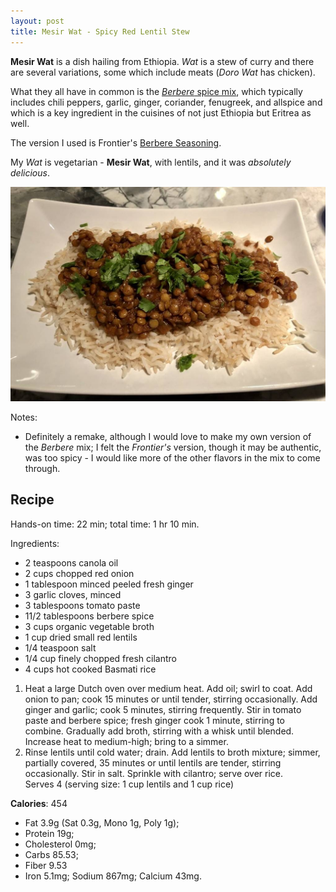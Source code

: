```yaml
---
layout: post
title: Mesir Wat - Spicy Red Lentil Stew
---
```


**Mesir Wat** is a dish hailing from Ethiopia. *Wat* is a stew of curry and
there are several variations, some which include meats (*Doro Wat* has chicken).

What they all have in common is the
[*Berbere* spice mix](https://en.wikipedia.org/wiki/Berbere),
which typically includes chili peppers, garlic, ginger, coriander, fenugreek,
and allspice and which is a key ingredient in the cuisines of not just
Ethiopia but Eritrea as well.

The version I used is Frontier's [Berbere Seasoning](https://www.amazon.com/gp/product/B005WDVQHG/).

My *Wat* is vegetarian - **Mesir Wat**, with lentils, and it was *absolutely delicious*.

![Mesir Wat - Ethiopian Spicy Red Lentil Stew](/assets/2018-mesir_wat.jpg)

Notes:

* Definitely a remake, although I would love to make my own version of the
  *Berbere* mix; I felt the *Frontier's* version, though it may be authentic,
  was too spicy - I would like more of the other flavors in the mix
  to come through.

## Recipe

Hands-on time: 22 min; total time: 1 hr 10 min.


Ingredients:

* 2 teaspoons canola oil
* 2 cups chopped red onion
* 1 tablespoon minced peeled fresh ginger
* 3 garlic cloves, minced
* 3 tablespoons tomato paste
* 11/2 tablespoons berbere spice
* 3 cups organic vegetable broth
* 1 cup dried small red lentils
* 1/4 teaspoon salt
* 1/4 cup finely chopped fresh cilantro
* 4 cups hot cooked Basmati rice

1. Heat a large Dutch oven over medium heat. Add oil; swirl to coat.
   Add onion to pan; cook 15 minutes or until tender, stirring
   occasionally. Add ginger and garlic; cook 5 minutes,
   stirring frequently. Stir in tomato paste and berbere spice;
   fresh ginger cook 1 minute, stirring to combine.
   Gradually add broth, stirring with a whisk 
   until blended. Increase heat to medium-high; bring to a simmer.
2. Rinse lentils until cold water; drain. Add lentils to broth mixture;
   simmer, partially covered, 35 minutes or until lentils are tender,
   stirring occasionally. Stir in salt. Sprinkle with cilantro;
   serve over rice.  
   Serves 4 (serving size: 1 cup lentils and 1 cup rice) 

**Calories**: 454

* Fat 3.9g (Sat 0.3g, Mono 1g, Poly 1g);
* Protein 19g;
* Cholesterol 0mg;
* Carbs 85.53;
* Fiber 9.53
* Iron 5.1mg; Sodium 867mg; Calcium 43mg.